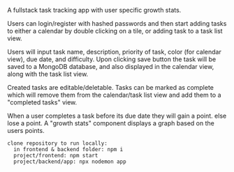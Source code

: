 A fullstack task tracking app with user specific growth stats.

Users can login/register with hashed passwords and then start adding tasks to either a calendar by double clicking on a tile, or adding task to a task list view.

Users will input task name, description, priority of task, color (for calendar view), due date, and difficulty. Upon clicking save button the task will be saved to a MongoDB database,
and also displayed in the calendar view, along with the task list view. 

Created tasks are editable/deletable. Tasks can be marked as complete which will remove them from the calendar/task list view and add them to a "completed tasks" view.

When a user completes a task before its due date they will gain a point. else lose a point. A "growth stats" component displays a graph based on the users points. 

```
clone repository to run locally:
  in frontend & backend folder: npm i
  project/frontend: npm start
  project/backend/app: npx nodemon app
```
